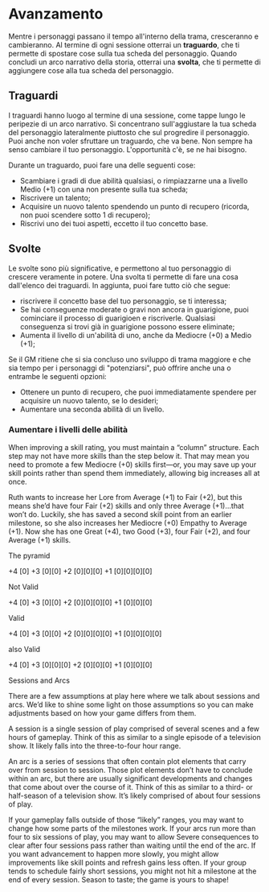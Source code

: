 # Avanzamento

Mentre i personaggi passano il tempo all'interno della trama, cresceranno e cambieranno. Al termine di ogni sessione otterrai un **traguardo**, che ti permette di spostare cose sulla tua scheda del personaggio. Quando concludi un arco narrativo della storia, otterrai una **svolta**, che ti permette di aggiungere cose alla tua scheda del personaggio.

## Traguardi

I traguardi hanno luogo al termine di una sessione, come tappe lungo le peripezie di un arco narrativo. Si concentrano sull'aggiustare la tua scheda del personaggio lateralmente piuttosto che sul progredire il personaggio. Puoi anche non voler sfruttare un traguardo, che va bene. Non sempre ha senso cambiare il tuo personaggio. L'opportunità c'è, se ne hai bisogno.

Durante un traguardo, puoi fare una delle seguenti cose:

* Scambiare i gradi di due abilità qualsiasi, o rimpiazzarne una a livello Medio (+1) con una non presente sulla tua scheda;
* Riscrivere un talento;
* Acquisire un nuovo talento spendendo un punto di recupero (ricorda, non puoi scendere sotto 1 di recupero);
* Riscrivi uno dei tuoi aspetti, eccetto il tuo concetto base.

## Svolte

Le svolte sono più significative, e permettono al tuo personaggio di crescere veramente in potere. Una svolta ti permette di fare una cosa dall'elenco dei traguardi. In aggiunta, puoi fare tutto ciò che segue:

* riscrivere il concetto base del tuo personaggio, se ti interessa;
* Se hai conseguenze moderate o gravi non ancora in guarigione, puoi cominciare il processo di guarigioen e riscriverle. Qualsiasi conseguenza si trovi già in guarigione possono essere eliminate;
* Aumenta il livello di un'abilità di uno, anche da Mediocre (+0) a Medio (+1);

Se il GM ritiene che si sia concluso uno sviluppo di trama maggiore e che sia tempo per i personaggi di "potenziarsi", può offrire anche una o entrambe le seguenti opzioni:

* Ottenere un punto di recupero, che puoi immediatamente spendere per acquisire un nuovo talento, se lo desideri;
* Aumentare una seconda abilità di un livello.

### Aumentare i livelli delle abilità

When improving a skill rating, you must maintain a “column” structure. Each step may not have more skills than the step below it. That may mean you need to promote a few Mediocre (+0) skills first—or, you may save up your skill points rather than spend them immediately, allowing big increases all at once.

Ruth wants to increase her Lore from Average (+1) to Fair (+2), but this means she’d have four Fair (+2) skills and only three Average (+1)…that won’t do. Luckily, she has saved a second skill point from an earlier milestone, so she also increases her Mediocre (+0) Empathy to Average (+1). Now she has one Great (+4), two Good (+3), four Fair (+2), and four Average (+1) skills.

The pyramid

+4 [0]
+3 [0][0]
+2 [0][0][0]
+1 [0][0][0][0]

Not Valid

+4 [0]
+3 [0][0]
+2 [0][0][0][0]
+1 [0][0][0]

Valid

+4 [0]
+3 [0][0]
+2 [0][0][0][0]
+1 [0][0][0][0]

also Valid

+4 [0]
+3 [0][0][0]
+2 [0][0][0]
+1 [0][0][0]

Sessions and Arcs

There are a few assumptions at play here where we talk about sessions and arcs. We’d like to shine some light on those assumptions so you can make adjustments based on how your game differs from them.

A session is a single session of play comprised of several scenes and a few hours of gameplay. Think of this as similar to a single episode of a television show. It likely falls into the three-to-four hour range.

An arc is a series of sessions that often contain plot elements that carry over from session to session. Those plot elements don’t have to conclude within an arc, but there are usually significant developments and changes that come about over the course of it. Think of this as similar to a third- or half-season of a television show. It’s likely comprised of about four sessions of play.

If your gameplay falls outside of those “likely” ranges, you may want to change how some parts of the milestones work. If your arcs run more than four to six sessions of play, you may want to allow Severe consequences to clear after four sessions pass rather than waiting until the end of the arc. If you want advancement to happen more slowly, you might allow improvements like skill points and refresh gains less often. If your group tends to schedule fairly short sessions, you might not hit a milestone at the end of every session. Season to taste; the game is yours to shape!